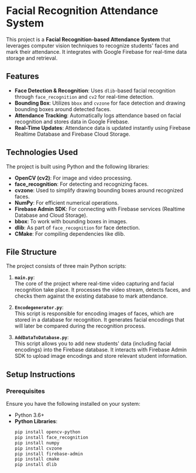 # Facial Recognition Attendance System

This project is a **Facial Recognition-based Attendance System** that leverages computer vision techniques to recognize students' faces and mark their attendance. It integrates with Google Firebase for real-time data storage and retrieval. 

## Features
- **Face Detection & Recognition**: Uses `dlib`-based facial recognition through `face_recognition` and `cv2` for real-time detection.
- **Bounding Box**: Utilizes `bbox` and `cvzone` for face detection and drawing bounding boxes around detected faces.
- **Attendance Tracking**: Automatically logs attendance based on facial recognition and stores data in Google Firebase.
- **Real-Time Updates**: Attendance data is updated instantly using Firebase Realtime Database and Firebase Cloud Storage.

## Technologies Used
The project is built using Python and the following libraries:

- **OpenCV (cv2)**: For image and video processing.
- **face_recognition**: For detecting and recognizing faces.
- **cvzone**: Used to simplify drawing bounding boxes around recognized faces.
- **NumPy**: For efficient numerical operations.
- **Firebase Admin SDK**: For connecting with Firebase services (Realtime Database and Cloud Storage).
- **bbox**: To work with bounding boxes in images.
- **dlib**: As part of `face_recognition` for face detection.
- **CMake**: For compiling dependencies like dlib.
  
## File Structure
The project consists of three main Python scripts:

1. **`main.py`**:  
   The core of the project where real-time video capturing and facial recognition take place. It processes the video stream, detects faces, and checks them against the existing database to mark attendance.

2. **`Encodegenerator.py`**:  
   This script is responsible for encoding images of faces, which are stored in a database for recognition. It generates facial encodings that will later be compared during the recognition process.

3. **`AddDataToDatabase.py`**:  
   This script allows you to add new students' data (including facial encodings) into the Firebase database. It interacts with Firebase Admin SDK to upload image encodings and store relevant student information.

## Setup Instructions

### Prerequisites
Ensure you have the following installed on your system:

- Python 3.6+
- **Python Libraries**:
  ```bash
  pip install opencv-python
  pip install face_recognition
  pip install numpy
  pip install cvzone
  pip install firebase-admin
  pip install cmake
  pip install dlib
